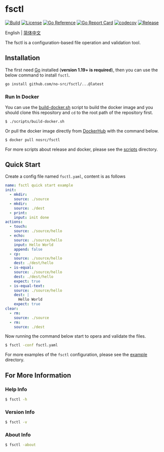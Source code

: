 # fsctl

[![Build](https://img.shields.io/github/actions/workflow/status/no-src/fsctl/go.yml?branch=main)](https://github.com/no-src/fsctl/actions)
[![License](https://img.shields.io/github/license/no-src/fsctl)](https://github.com/no-src/fsctl/blob/main/LICENSE)
[![Go Reference](https://pkg.go.dev/badge/github.com/no-src/fsctl.svg)](https://pkg.go.dev/github.com/no-src/fsctl)
[![Go Report Card](https://goreportcard.com/badge/github.com/no-src/fsctl)](https://goreportcard.com/report/github.com/no-src/fsctl)
[![codecov](https://codecov.io/gh/no-src/fsctl/branch/main/graph/badge.svg?token=BTPKR8G6QI)](https://codecov.io/gh/no-src/fsctl)
[![Release](https://img.shields.io/github/v/release/no-src/fsctl)](https://github.com/no-src/fsctl/releases)

English | [简体中文](README-CN.md)

The fsctl is a configuration-based file operation and validation tool.

## Installation

The first need [Go](https://go.dev/doc/install) installed (**version 1.19+ is required**), then you can use the below
command to install `fsctl`.

```bash
go install github.com/no-src/fsctl/...@latest
```

### Run In Docker

You can use the [build-docker.sh](/scripts/build-docker.sh) script to build the docker image and you should clone this
repository and `cd` to the root path of the repository first.

```bash
$ ./scripts/build-docker.sh
```

Or pull the docker image directly from [DockerHub](https://hub.docker.com/r/nosrc/fsctl) with the command below.

```bash
$ docker pull nosrc/fsctl
```

For more scripts about release and docker, please see the [scripts](/scripts) directory.

## Quick Start

Create a config file named `fsctl.yaml`, content is as follows

```yaml
name: fsctl quick start example
init:
  - mkdir:
    source: ./source
  - mkdir:
    source: ./dest
  - print:
    input: init done
actions:
  - touch:
    source: ./source/hello
  - echo:
    source: ./source/hello
    input: Hello World
    append: false
  - cp:
    source: ./source/hello
    dest: ./dest/hello
  - is-equal:
    source: ./source/hello
    dest: ./dest/hello
    expect: true
  - is-equal-text:
    source: ./source/hello
    dest: |
      Hello World
    expect: true
clear:
  - rm:
    source: ./source
  - rm:
    source: ./dest
```

Now running the command below start to opera and validate the files.

```bash
$ fsctl -conf fsctl.yaml
```

For more examples of the `fsctl` configuration, please see the [example](/command/example) directory.

## For More Information

### Help Info

```bash
$ fsctl -h
```

### Version Info

```bash
$ fsctl -v
```

### About Info

```bash
$ fsctl -about
```